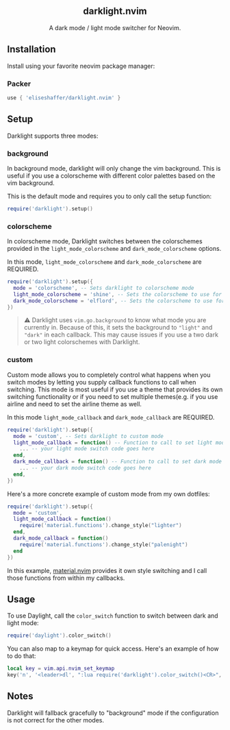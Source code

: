 <div align="center">

##  darklight.nvim
A dark mode / light mode switcher for Neovim.

</div>

## Installation

Install using your favorite neovim package manager:

### Packer
```lua
use { 'eliseshaffer/darklight.nvim' }
```

## Setup

Darklight supports three modes:

### background
In background mode, darklight will only change the vim background. This is
useful if you use a colorscheme with different color palettes based on the
vim background.

This is the default mode and requires you to only call the setup function:

```lua
require('darklight').setup()
```


### colorscheme
In colorscheme mode, Darklight switches between the colorschemes provided
in the `light_mode_colorscheme` and `dark_mode_colorscheme` options. 

In this mode, `light_mode_colorscheme` and `dark_mode_colorscheme` are
REQUIRED.

```lua
require('darklight').setup({
  mode = 'colorscheme', -- Sets darklight to colorscheme mode
  light_mode_colorscheme = 'shine', -- Sets the colorscheme to use for light mode
  dark_mode_colorscheme = 'elflord', -- Sets the colorscheme to use for dark mode
})
```

> :warning: Darklight uses `vim.go.background` to know what mode you are
> currently in. Because of this, it sets the background to `"light"` and
> `"dark"` in each callback. This may cause issues if you use a two dark
> or two light colorschemes with Darklight.

### custom
Custom mode allows you to completely control what happens when you switch
modes by letting you supply callback functions to call when switching.
This mode is most useful if you use a theme that provides its own
switching functionality or if you need to set multiple themes(e.g. if you
use airline and need to set the airline theme as well. 

In this mode `light_mode_callback` and `dark_mode_callback` are REQUIRED.

```lua
require('darklight').setup({
  mode = 'custom', -- Sets darklight to custom mode
  light_mode_callback = function() -- Function to call to set light mode
    ... -- your light mode switch code goes here
  end,
  dark_mode_callback = function() -- Function to call to set dark mode
    ... -- your dark mode switch code goes here
  end,
})
```

Here's a more concrete example of custom mode from my own dotfiles: 

```lua
require('darklight').setup({
  mode = 'custom',
  light_mode_callback = function()
    require('material.functions').change_style("lighter") 
  end,
  dark_mode_callback = function()
    require('material.functions').change_style("palenight")
  end
})
```

In this example, [material.nvim](https://github.com/marko-cerovac/material.nvim) provides it own style switching and
I call those functions from within my callbacks.

## Usage

To use Daylight, call the `color_switch` function to switch between dark and light mode: 

```lua
require('daylight').color_switch()
```

You can also map to a keymap for quick access. Here's an example of how to do that:

```lua
local key = vim.api.nvim_set_keymap
key('n', '<leader>dl', ":lua require('darklight').color_switch()<CR>", { noremap = true })
```

## Notes

Darklight will fallback gracefully to "background" mode if the configuration is not correct for
the other modes.

